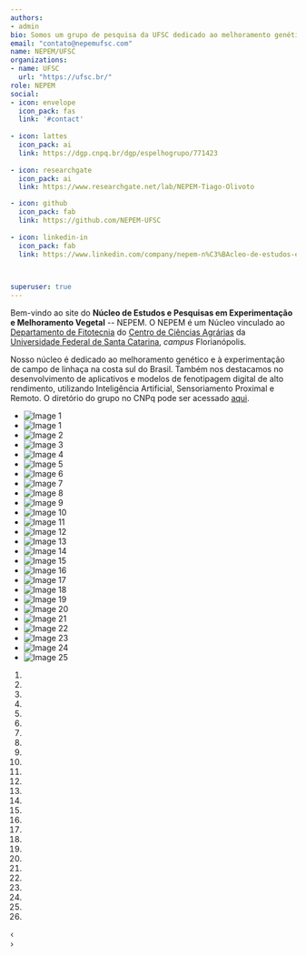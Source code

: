 ```yaml
---
authors:
- admin
bio: Somos um grupo de pesquisa da UFSC dedicado ao melhoramento genético de plantas, experimentação de campo, e fenotipagem digital de alto rendimento. Com foco na formação de recursos humanos qualificados, impulsionamos a agricultura sustentável através de tecnologia e ciência aplicada.
email: "contato@nepemufsc.com"
name: NEPEM/UFSC
organizations:
- name: UFSC
  url: "https://ufsc.br/"
role: NEPEM
social:
- icon: envelope
  icon_pack: fas
  link: '#contact'
  
- icon: lattes
  icon_pack: ai
  link: https://dgp.cnpq.br/dgp/espelhogrupo/771423
  
- icon: researchgate
  icon_pack: ai
  link: https://www.researchgate.net/lab/NEPEM-Tiago-Olivoto

- icon: github
  icon_pack: fab
  link: https://github.com/NEPEM-UFSC
  
- icon: linkedin-in
  icon_pack: fab
  link: https://www.linkedin.com/company/nepem-n%C3%BAcleo-de-estudos-e-pesquisas-em-experimenta%C3%A7%C3%A3o-e-melhoramento-vegetal/?viewAsMember=true


    
superuser: true
---
```


Bem-vindo ao site do **Núcleo de Estudos e Pesquisas em Experimentação e Melhoramento Vegetal** -- NEPEM. O NEPEM é um Núcleo vinculado ao [Departamento de Fitotecnia](https://fit.ufsc.br/) do [Centro de Ciências Agrárias](https://cca.ufsc.br/) da [Universidade Federal de Santa Catarina](https://ufsc.br/), *campus* Florianópolis.

Nosso núcleo é dedicado ao melhoramento genético e à experimentação de campo de linhaça na costa sul do Brasil. Também nos destacamos no desenvolvimento de aplicativos e modelos de fenotipagem digital de alto rendimento, utilizando Inteligência Artificial, Sensoriamento Proximal e Remoto. O diretório do grupo no CNPq pode ser acessado [aqui](https://dgp.cnpq.br/dgp/espelhogrupo/771423).


<!-- Include CSS and JS in your Hugo template (e.g., baseof.html) -->
<link rel="stylesheet" href="/css/styles_carousel.css">
<script src="/js/scripts.js"></script>


<div class="carousel" duration="3000">
  <ul tabindex="0">
    <!-- Loop through images from img1.png to img17.png -->
    <li id="c1_slide0">
      <img src="/img/img01.png" alt="Image 1" />
    </li>
    <li id="c1_slide1">
      <img src="/img/img1.png" alt="Image 1" />
    </li>
    <li id="c1_slide2">
      <img src="/img/img2.png" alt="Image 2" />
    </li>
    <li id="c1_slide3">
      <img src="/img/img3.png" alt="Image 3" />
    </li>
    <li id="c1_slide4">
      <img src="/img/img4.png" alt="Image 4" />
    </li>
    <li id="c1_slide5">
      <img src="/img/img5.png" alt="Image 5" />
    </li>
    <li id="c1_slide6">
      <img src="/img/img6.png" alt="Image 6" />
    </li>
    <li id="c1_slide7">
      <img src="/img/img7.png" alt="Image 7" />
    </li>
    <li id="c1_slide8">
      <img src="/img/img8.png" alt="Image 8" />
    </li>
    <li id="c1_slide9">
      <img src="/img/img9.png" alt="Image 9" />
    </li>
    <li id="c1_slide10">
      <img src="/img/img10.png" alt="Image 10" />
    </li>
    <li id="c1_slide11">
      <img src="/img/img11.png" alt="Image 11" />
    </li>
    <li id="c1_slide12">
      <img src="/img/img12.png" alt="Image 12" />
    </li>
    <li id="c1_slide13">
      <img src="/img/img13.png" alt="Image 13" />
    </li>
    <li id="c1_slide14">
      <img src="/img/img14.png" alt="Image 14" />
    </li>
    <li id="c1_slide15">
      <img src="/img/img15.png" alt="Image 15" />
    </li>
    <li id="c1_slide16">
      <img src="/img/img16.png" alt="Image 16" />
    </li>
    <li id="c1_slide17">
      <img src="/img/img17.png" alt="Image 17" />
    </li>
    <li id="c1_slide18">
      <img src="/img/img18.png" alt="Image 18" />
    </li>
    <li id="c1_slide19">
      <img src="/img/img19.png" alt="Image 19" />
    </li>
    <li id="c1_slide20">
      <img src="/img/img24.png" alt="Image 20" />
    </li>
    <li id="c1_slide21">
      <img src="/img/img21.png" alt="Image 21" />
    </li>
    <li id="c1_slide22">
      <img src="/img/img22.png" alt="Image 22" />
    </li>
    <li id="c1_slide23">
      <img src="/img/img23.png" alt="Image 23" />
    </li>
    <li id="c1_slide24">
      <img src="/img/img24.png" alt="Image 24" />
    </li>
    <li id="c1_slide25">
      <img src="/img/img25.png" alt="Image 25" />
    </li>
  </ul>
  <ol>
    <!-- Navigation bullets for each slide -->
    <li><a href="#c1_slide0"></a></li>
    <li><a href="#c1_slide1"></a></li>
    <li><a href="#c1_slide2"></a></li>
    <li><a href="#c1_slide3"></a></li>
    <li><a href="#c1_slide4"></a></li>
    <li><a href="#c1_slide5"></a></li>
    <li><a href="#c1_slide6"></a></li>
    <li><a href="#c1_slide7"></a></li>
    <li><a href="#c1_slide8"></a></li>
    <li><a href="#c1_slide9"></a></li>
    <li><a href="#c1_slide10"></a></li>
    <li><a href="#c1_slide11"></a></li>
    <li><a href="#c1_slide12"></a></li>
    <li><a href="#c1_slide13"></a></li>
    <li><a href="#c1_slide14"></a></li>
    <li><a href="#c1_slide15"></a></li>
    <li><a href="#c1_slide16"></a></li>
    <li><a href="#c1_slide17"></a></li>
    <li><a href="#c1_slide18"></a></li>
    <li><a href="#c1_slide19"></a></li>
    <li><a href="#c1_slide20"></a></li>
    <li><a href="#c1_slide21"></a></li>
    <li><a href="#c1_slide22"></a></li>
    <li><a href="#c1_slide23"></a></li>
    <li><a href="#c1_slide24"></a></li>
    <li><a href="#c1_slide25"></a></li>
  </ol>
  <div class="prev">&lsaquo;</div>
  <div class="next">&rsaquo;</div>
</div>



<!-- 
<div style="display: flex; gap: 10px; margin-top: 20px;">
  <a href="#link1" style="background-color: #28a745; color: white; padding: 20px 80px; text-decoration: none; border-radius: 40px; display: inline-block; font-size: 16px; font-weight: bold; box-shadow: 0 4px 8px rgba(0, 0, 0, 0.2); transition: all 0.3s ease;" onmouseover="this.style.backgroundColor='#218838'; this.style.boxShadow='0 6px 12px rgba(0, 0, 0, 0.3)';" onmouseout="this.style.backgroundColor='#28a745'; this.style.boxShadow='0 4px 8px rgba(0, 0, 0, 0.2)';">
    Button 1
  </a>
  <a href="#link2" style="background-color: #007bff; color: white; padding: 20px 80px; text-decoration: none; border-radius: 40px; display: inline-block; font-size: 16px; font-weight: bold; box-shadow: 0 4px 8px rgba(0, 0, 0, 0.2); transition: all 0.3s ease;" onmouseover="this.style.backgroundColor='#0056b3'; this.style.boxShadow='0 6px 12px rgba(0, 0, 0, 0.3)';" onmouseout="this.style.backgroundColor='#007bff'; this.style.boxShadow='0 4px 8px rgba(0, 0, 0, 0.2)';">
    Button 2
  </a>
  <a href="#link3" style="background-color: #ff851b; color: white; padding: 20px 80px; text-decoration: none; border-radius: 40px; display: inline-block; font-size: 16px; font-weight: bold; box-shadow: 0 4px 8px rgba(0, 0, 0, 0.2); transition: all 0.3s ease;" onmouseover="this.style.backgroundColor='#e07b1a'; this.style.boxShadow='0 6px 12px rgba(0, 0, 0, 0.3)';" onmouseout="this.style.backgroundColor='#ff851b'; this.style.boxShadow='0 4px 8px rgba(0, 0, 0, 0.2)';">
    Button 3
  </a>
</div>
-->
